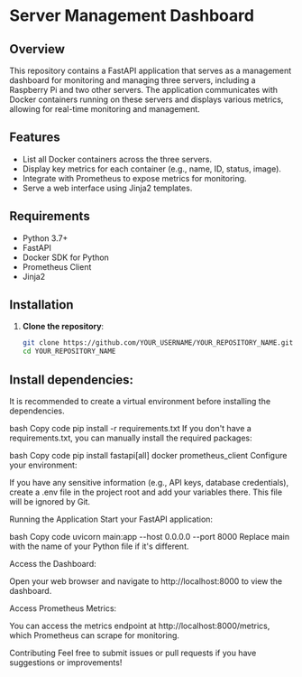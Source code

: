# Server Management Dashboard

## Overview

This repository contains a FastAPI application that serves as a management dashboard for monitoring and managing three servers, including a Raspberry Pi and two other servers. The application communicates with Docker containers running on these servers and displays various metrics, allowing for real-time monitoring and management.

## Features

- List all Docker containers across the three servers.
- Display key metrics for each container (e.g., name, ID, status, image).
- Integrate with Prometheus to expose metrics for monitoring.
- Serve a web interface using Jinja2 templates.

## Requirements

- Python 3.7+
- FastAPI
- Docker SDK for Python
- Prometheus Client
- Jinja2

## Installation

1. **Clone the repository**:

   ```bash
   git clone https://github.com/YOUR_USERNAME/YOUR_REPOSITORY_NAME.git
   cd YOUR_REPOSITORY_NAME
   
## Install dependencies:

It is recommended to create a virtual environment before installing the dependencies.

bash
Copy code
pip install -r requirements.txt
If you don't have a requirements.txt, you can manually install the required packages:

bash
Copy code
pip install fastapi[all] docker prometheus_client
Configure your environment:

If you have any sensitive information (e.g., API keys, database credentials), create a .env file in the project root and add your variables there. This file will be ignored by Git.

Running the Application
Start your FastAPI application:

bash
Copy code
uvicorn main:app --host 0.0.0.0 --port 8000
Replace main with the name of your Python file if it's different.

Access the Dashboard:

Open your web browser and navigate to http://localhost:8000 to view the dashboard.

Access Prometheus Metrics:

You can access the metrics endpoint at http://localhost:8000/metrics, which Prometheus can scrape for monitoring.

Contributing
Feel free to submit issues or pull requests if you have suggestions or improvements!
